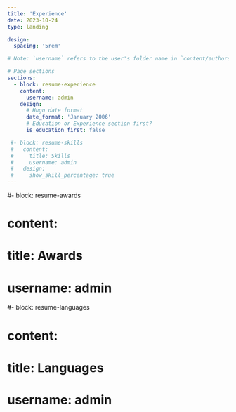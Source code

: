 ```yaml
---
title: 'Experience'
date: 2023-10-24
type: landing

design:
  spacing: '5rem'

# Note: `username` refers to the user's folder name in `content/authors/`

# Page sections
sections:
  - block: resume-experience
    content:
      username: admin
    design:
      # Hugo date format
      date_format: 'January 2006'
      # Education or Experience section first?
      is_education_first: false

 #- block: resume-skills
 #   content:
 #     title: Skills 
 #     username: admin
 #   design:
 #     show_skill_percentage: true
---
```


  #- block: resume-awards
  #  content:
   #   title: Awards
   #   username: admin

  #- block: resume-languages
   # content:
   #   title: Languages
  #  username: admin

